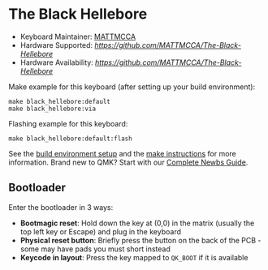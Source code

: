 # The Black Hellebore

* Keyboard Maintainer: [MATTMCCA](https://github.com/MATTMCCA)
* Hardware Supported: *https://github.com/MATTMCCA/The-Black-Hellebore*
* Hardware Availability: *https://github.com/MATTMCCA/The-Black-Hellebore*

Make example for this keyboard (after setting up your build environment):

    make black_hellebore:default
	make black_hellebore:via

Flashing example for this keyboard:

    make black_hellebore:default:flash

See the [build environment setup](https://docs.qmk.fm/#/getting_started_build_tools) and the [make instructions](https://docs.qmk.fm/#/getting_started_make_guide) for more information. Brand new to QMK? Start with our [Complete Newbs Guide](https://docs.qmk.fm/#/newbs).

## Bootloader

Enter the bootloader in 3 ways:

* **Bootmagic reset**: Hold down the key at (0,0) in the matrix (usually the top left key or Escape) and plug in the keyboard
* **Physical reset button**: Briefly press the button on the back of the PCB - some may have pads you must short instead
* **Keycode in layout**: Press the key mapped to `QK_BOOT` if it is available

